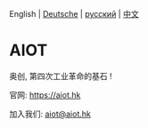 English | [Deutsche](./readme/deutsche.md) | [русский](./readme/русский.md) | [中文](./readme/中文.md)

# AIOT

奥创, 第四次工业革命的基石 !

官网: https://aiot.hk

加入我们: aiot@aiot.hk
